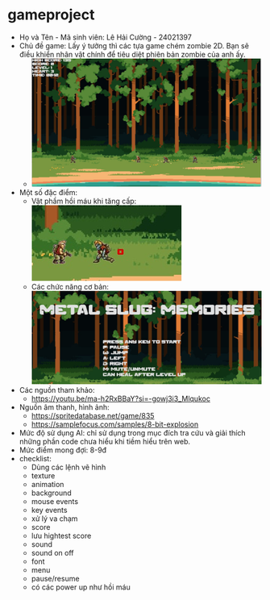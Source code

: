 # gameproject
 - Họ và Tên - Mã sinh viên: Lê Hải Cường - 24021397
 - Chủ đề game: Lấy ý tưởng thì các tựa game chém zombie 2D. Bạn sẽ điều khiển nhân vật chính để tiêu diệt phiên bản zombie của anh ấy.
   - ![image](https://github.com/Lhc2707/gameproject/blob/main/main/baocao/e1c6d6a3-e93f-478d-9076-a888cf05fc54.jpg)
 - Một số đặc điểm:
   - Vật phầm hồi máu khi tăng cấp: ![image](https://github.com/Lhc2707/gameproject/blob/main/main/baocao/96f112a4-b343-4d76-b18a-d017cad5d33b.jpg)
   - Các chức năng cơ bản: ![image](https://github.com/Lhc2707/gameproject/blob/main/main/baocao/d0d75017-b8e5-49c1-94ac-64c491c154f4.jpg)
 - Các nguồn tham khảo:
   - https://youtu.be/ma-h2RxBBaY?si=-gowj3i3_Mlqukoc
 - Nguồn âm thanh, hình ảnh:
   - https://spritedatabase.net/game/835
   - https://samplefocus.com/samples/8-bit-explosion
 - Mức độ sử dụng AI: chỉ sử dụng trong mục đích tra cứu và giải thích những phần code chưa hiểu khi tiềm hiểu trên web.
 - Mức điểm mong đợi: 8-9đ
 - checklist:
   - Dùng các lệnh vẽ hình
   - texture
   - animation
   - background
   - mouse events
   - key events
   - xử lý va chạm
   - score
   - lưu hightest score
   - sound
   - sound on off
   - font
   - menu
   - pause/resume
   - có các power up như hồi máu
